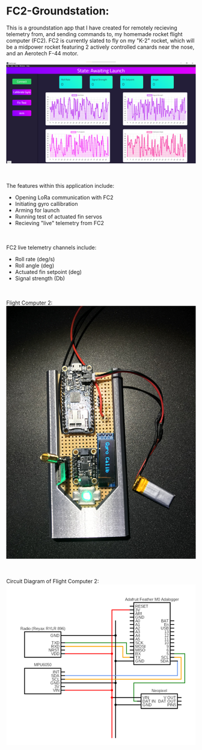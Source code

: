 # FC2-Groundstation:
This is a groundstation app that I have created for remotely recieving telemetry from, and sending commands to, my homemade rocket flight computer (FC2). FC2 is currently 
slated to fly on my "K-2" rocket, which will be a midpower rocket featuring 2 actively controlled canards near the nose, and an Aerotech F-44 motor.

![Groundstation](https://github.com/kkingsbe/FC2-Groundstation/blob/master/Images/Groundstation.png)

</br></br>
The features within this application include:
- Opening LoRa communication with FC2
- Initiating gyro callibration
- Arming for launch
- Running test of actuated fin servos
- Recieving "live" telemetry from FC2

</br></br>
FC2 live telemetry channels include:
- Roll rate (deg/s)
- Roll angle (deg)
- Actuated fin setpoint (deg)
- Signal strength (Db)

</br></br>
Flight Computer 2:
![FC2](https://github.com/kkingsbe/FC2-Groundstation/blob/master/Images/A545DF97-F09B-425B-B1FD-B88CD3748D36.jpg)

</br></br>
Circuit Diagram of Flight Computer 2:</br>
![Diagram](https://github.com/kkingsbe/FC2-Groundstation/blob/master/Images/circuit.png)
